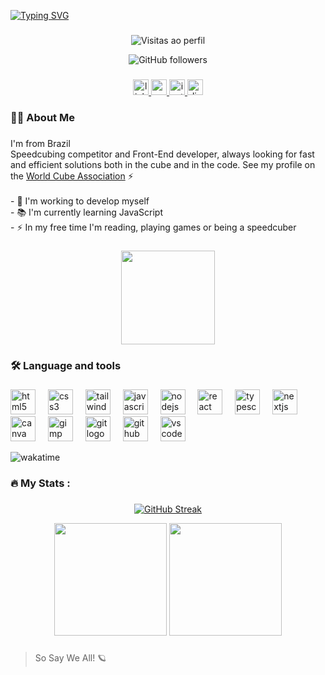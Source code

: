 [![Typing SVG](https://readme-typing-svg.herokuapp.com/?color=FFFAFA&size=30&center=true&vCenter=true&width=1000&lines=I'm+19+years+old;Front-End+Developer;And+I'm+A+Speedcuber!;+Welcome+To+My+Profile;+So+Say+We+All!+🪐)](https://git.io/typing-svg)

###

<div align="center">

  ![Visitas ao perfil](https://komarev.com/ghpvc/?username=BrianMunizSilveira)

  ![GitHub followers](https://img.shields.io/github/followers/BrianMunizSilveira?label=Follow&style=social)
</div>

###

<div align="center">
  <a href="www.linkedin.com/in/brian-muniz-silveira" target="_blank">
    <img src="https://img.shields.io/static/v1?message=LinkedIn&logo=linkedin&label=&color=0077B5&logoColor=white&labelColor=&style=for-the-badge" height="25" alt="linkedin logo"  />
  </a>
  <a href="mailto:brian.muniz.silveira@gmail.com" target="_blank">
    <img src="https://img.shields.io/static/v1?message=Gmail&logo=gmail&label=&color=D14836&logoColor=white&labelColor=&style=for-the-badge" height="25" alt="gmail logo"  />
  </a>
  <a href="https://www.instagram.com/mxlfylxrd/" target="_blank">
    <img src="https://img.shields.io/static/v1?message=Instagram&logo=instagram&label=&color=E4405F&logoColor=white&labelColor=&style=for-the-badge" height="25" alt="instagram logo"  />
  </a>
  <img src="https://img.shields.io/static/v1?message=Discord&logo=discord&label=&color=7289DA&logoColor=white&labelColor=&style=for-the-badge" height="25" alt="discord logo"  />
</div>

###

<h3 align="left">👩‍💻  About Me</h3>

###

<p align="left">I'm from Brazil<br> Speedcubing competitor and Front-End developer, always looking for fast and efficient solutions both in the cube and in the code. See my profile on the <a href="https://www.worldcubeassociation.org/persons/2024SILV15" target="_blank">World Cube Association</a> ⚡ <br><br>- 🔭 I'm working to develop myself<br>- 📚 I'm currently learning JavaScript<br>- ⚡ In my free time I'm reading, playing games or being a speedcuber</p>

###

<div align="center">
  <img height="150" src="https://i.imgflip.com/5cxoly.gif"  />
</div>

###

<h3 align="left">🛠 Language and tools</h3>

###

<div align="left">
<img src="https://skillicons.dev/icons?i=html" height="40" alt="html5 logo"  />
  <img width="12" />
  <img src="https://skillicons.dev/icons?i=css" height="40" alt="css3 logo"  />
  <img width="12" />
  <img src="https://skillicons.dev/icons?i=tailwind" height="40" alt="tailwindcss logo"  />
  <img width="12" />
  <img src="https://skillicons.dev/icons?i=js" height="40" alt="javascript logo"  />
  <img width="12" />
  <img src="https://skillicons.dev/icons?i=nodejs" height="40" alt="nodejs logo"  />
  <img width="12" />
  <img src="https://skillicons.dev/icons?i=react" height="40" alt="react logo"  />
  <img width="12" />
  <img src="https://skillicons.dev/icons?i=ts" height="40" alt="typescript logo"  />
  <img width="12" />
  <img src="https://cdn.jsdelivr.net/gh/devicons/devicon/icons/nextjs/nextjs-original.svg" height="40" alt="nextjs logo"  />
  <img width="12" />
  <img src="https://cdn.jsdelivr.net/gh/devicons/devicon/icons/canva/canva-original.svg" height="40" alt="canva logo"  />
  <img width="12" />
  <img src="https://cdn.jsdelivr.net/gh/devicons/devicon/icons/gimp/gimp-original.svg" height="40" alt="gimp logo"  />
  <img width="12" />
  <img src="https://cdn.jsdelivr.net/gh/devicons/devicon/icons/git/git-original.svg" height="40" alt="git logo"  />
  <img width="12" />
  <img src="https://skillicons.dev/icons?i=github" height="40" alt="github logo"  />
  <img width="12" />
  <img src="https://skillicons.dev/icons?i=vscode" height="40" alt="vscode logo"  />
  
  ![wakatime](https://wakatime.com/badge/user/04f9d9f5-78d5-4252-bb42-c13048cc1271.svg)
</div>

###

<h3 align="left">🔥 My Stats :</h3>

###

<div align="center">
  
[![GitHub Streak](https://streak-stats.demolab.com?user=BrianMunizSilveira&theme=highcontrast&hide_border=true&border_radius=6&locale=pt_BR&card_width=450&background=45%2C000000%2C0F4071)](https://git.io/streak-stats)

<img height="180em" src="https://github-readme-stats.vercel.app/api?username=BrianMunizSilveira&show_icons=true&theme=algolia&locale=pt-br" />

<img height="180em" src="https://github-readme-stats.vercel.app/api/top-langs/?username=BrianMunizSilveira&layout=compact&langs_count=6&theme=algolia&locale=pt-br" />

</div>

###

> So Say We All! 🪐
